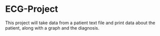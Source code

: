 # ECG-Project
This project will take data from a patient text file and print data about the patient, along with a graph and the diagnosis.
